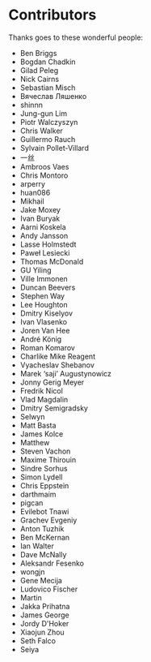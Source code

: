 # Contributors

Thanks goes to these wonderful people:

- Ben Briggs
- Bogdan Chadkin
- Gilad Peleg
- Nick Cairns
- Sebastian Misch
- Вячеслав Ляшенко
- shinnn
- Jung-gun Lim
- Piotr Walczyszyn
- Chris Walker
- Guillermo Rauch
- Sylvain Pollet-Villard
- 一丝
- Ambroos Vaes
- Chris Montoro
- arperry
- huan086
- Mikhail
- Jake Moxey
- Ivan Buryak
- Aarni Koskela
- Andy Jansson
- Lasse Holmstedt
- Paweł Lesiecki
- Thomas McDonald
- GU Yiling
- Ville Immonen
- Duncan Beevers
- Stephen Way
- Lee Houghton
- Dmitry Kiselyov
- Ivan Vlasenko
- Joren Van Hee
- André König
- Roman Komarov
- Charlike Mike Reagent
- Vyacheslav Shebanov
- Marek ‘saji’ Augustynowicz
- Jonny Gerig Meyer
- Fredrik Nicol
- Vlad Magdalin
- Dmitry Semigradsky
- Selwyn
- Matt Basta
- James Kolce
- Matthew
- Steven Vachon
- Maxime Thirouin
- Sindre Sorhus
- Simon Lydell
- Chris Eppstein
- darthmaim
- pigcan
- Evilebot Tnawi
- Grachev Evgeniy
- Anton Tuzhik
- Ben McKernan
- Ian Walter
- Dave McNally
- Aleksandr Fesenko
- wongjn
- Gene Mecija
- Ludovico Fischer
- Martin
- Jakka Prihatna
- James George
- Jordy D'Hoker
- Xiaojun Zhou
- Seth Falco
- Seiya
